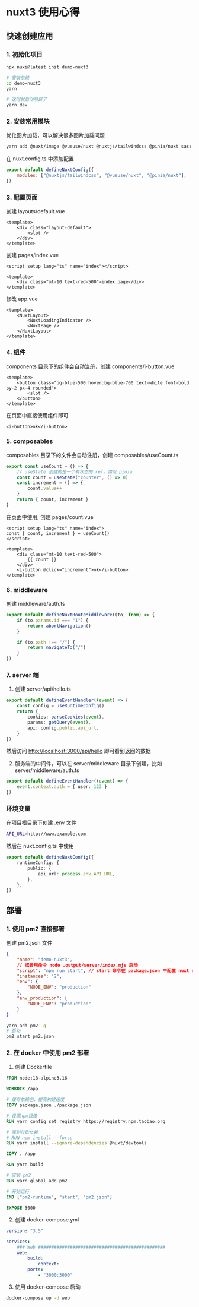 # nuxt3 使用心得

## 快速创建应用

### 1. 初始化项目

```bash
npx nuxi@latest init demo-nuxt3

# 安装依赖
cd demo-nuxt3
yarn

# 这时就启动项目了
yarn dev
```

### 2. 安装常用模块

优化图片加载，可以解决很多图片加载问题

```bash
yarn add @nuxt/image @vueuse/nuxt @nuxtjs/tailwindcss @pinia/nuxt sass
```

在 nuxt.config.ts 中添加配置

```js
export default defineNuxtConfig({
    modules: ["@nuxtjs/tailwindcss", "@vueuse/nuxt", "@pinia/nuxt"],
})
```

### 3. 配置页面

创建 layouts/default.vue

```vue
<template>
    <div class="layout-default">
        <slot />
    </div>
</template>
```

创建 pages/index.vue

```vue
<script setup lang="ts" name="index"></script>

<template>
    <div class="mt-10 text-red-500">index page</div>
</template>
```

修改 app.vue

```vue
<template>
    <NuxtLayout>
        <NuxtLoadingIndicator />
        <NuxtPage />
    </NuxtLayout>
</template>
```

### 4. 组件

components 目录下的组件会自动注册，创建 components/i-button.vue

```vue
<template>
    <button class="bg-blue-500 hover:bg-blue-700 text-white font-bold py-2 px-4 rounded">
        <slot />
    </button>
</template>
```

在页面中直接使用组件即可

```vue
<i-button>ok</i-button>
```

### 5. composables

composables 目录下的文件会自动注册，创建 composables/useCount.ts

```ts
export const useCount = () => {
    // useState 创建的是一个有状态的 ref，类似 pinia
    const count = useState("counter", () => 0)
    const increment = () => {
        count.value++
    }
    return { count, increment }
}
```

在页面中使用, 创建 pages/count.vue

```vue
<script setup lang="ts" name="index">
const { count, increment } = useCount()
</script>

<template>
    <div class="mt-10 text-red-500">
        {{ count }}
    </div>
    <i-button @click="increment">ok</i-button>
</template>
```

### 6. middleware

创建 middleware/auth.ts

```ts
export default defineNuxtRouteMiddleware((to, from) => {
    if (to.params.id === "1") {
        return abortNavigation()
    }

    if (to.path !== "/") {
        return navigateTo("/")
    }
})
```

### 7. server 端

1. 创建 server/api/hello.ts

```ts
export default defineEventHandler((event) => {
    const config = useRuntimeConfig()
    return {
        cookies: parseCookies(event),
        params: getQuery(event),
        api: config.public.api_url,
    }
})
```

然后访问 <http://localhost:3000/api/hello> 即可看到返回的数据

2. 服务端的中间件，可以在 server/middleware 目录下创建，比如 server/middleware/auth.ts

```ts
export default defineEventHandler((event) => {
    event.context.auth = { user: 123 }
})
```

### 环境变量

在项目根目录下创建 .env 文件

```bash
API_URL=http://www.example.com
```

然后在 nuxt.config.ts 中使用

```ts
export default defineNuxtConfig({
    runtimeConfig: {
        public: {
            api_url: process.env.API_URL,
        },
    },
})
```

## 部署

### 1. 使用 pm2 直接部署

创建 pm2.json 文件

```json
{
    "name": "demo-nuxt3",
    // 或者用命令 node .output/server/index.mjs 启动
    "script": "npm run start", // start 命令在 package.json 中配置 nuxt start
    "instances": "2",
    "env": {
        "NODE_ENV": "production"
    },
    "env_production": {
        "NODE_ENV": "production"
    }
}
```

```bash
yarn add pm2 -g
# 启动
pm2 start pm2.json
```

### 2. 在 docker 中使用 pm2 部署

1. 创建 Dockerfile

```dockerfile
FROM node:18-alpine3.16

WORKDIR /app

# 缓存依赖包，提高构建速度
COPY package.json ./package.json

# 设置npm镜像
RUN yarn config set registry https://registry.npm.taobao.org

# 强制拉取依赖
# RUN npm install --force
RUN yarn install --ignore-dependencies @nuxt/devtools

COPY . /app

RUN yarn build

# 安装 pm2
RUN yarn global add pm2

# 开始运行
CMD ["pm2-runtime", "start", "pm2.json"]

EXPOSE 3000
```

2. 创建 docker-compose.yml

```yml
version: "3.5"

services:
    ### Web ################################################
    web:
        build:
            context: .
        ports:
            - "3000:3000"
```

3. 使用 docker-compose 启动

```bash
docker-compose up -d web
```

